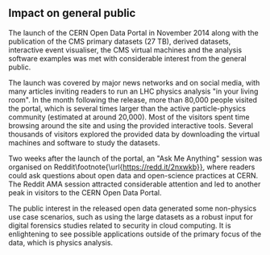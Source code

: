 ## Impact on general public

The launch of the CERN Open Data Portal in November 2014 along with the publication of the CMS primary datasets (27 TB), derived datasets, interactive event visualiser, the CMS virtual machines and the analysis software examples was met with considerable interest from the general public.

The launch was covered by major news networks and on social media, with many articles inviting readers to run an LHC physics analysis "in your living room". In the month following the release, more than 80,000 people visited the portal, which is several times larger than the active particle-physics community (estimated at around 20,000). Most of the visitors spent time browsing around the site and using the provided interactive tools. Several thousands of visitors explored the provided data by downloading the virtual machines and software to study the datasets.

Two weeks after the launch of the portal, an "Ask Me Anything" session was organised on Reddit\footnote{\url{https://redd.it/2nxwkb}}, where readers could ask questions about open data and open-science practices at CERN. The Reddit AMA session attracted considerable attention and led to another peak in visitors to the CERN Open Data Portal.

The public interest in the released open data generated some non-physics use case scenarios, such as using the large datasets as a robust input for digital forensics studies related to security in cloud computing. It is enlightening to see possible applications outside of the primary focus of the data, which is physics analysis.
